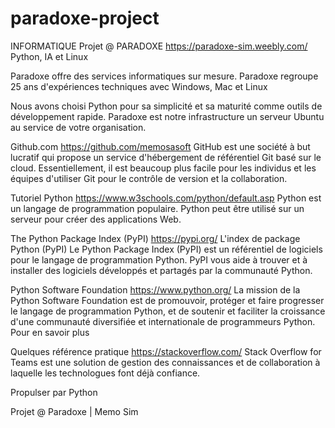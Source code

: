 # paradoxe-project

INFORMATIQUE
Projet @ PARADOXE
https://paradoxe-sim.weebly.com/
Python, IA et Linux

Paradoxe offre des services informatiques sur mesure.
Paradoxe regroupe 25 ans d'expériences techniques avec Windows, Mac et Linux

Nous avons choisi Python pour sa simplicité et sa maturité comme outils de développement rapide.
Paradoxe est notre infrastructure un serveur Ubuntu au service de votre organisation.

Github.com
https://github.com/memosasoft
GitHub est une société à but lucratif qui propose un service d'hébergement de référentiel Git basé sur le cloud. Essentiellement, il est beaucoup plus facile pour les individus et les équipes d'utiliser Git pour le contrôle de version et la collaboration.

Tutoriel Python
https://www.w3schools.com/python/default.asp
Python est un langage de programmation populaire.
Python peut être utilisé sur un serveur pour créer des applications Web.

The Python Package
Index (PyPI)
https://pypi.org/
L'index de package Python (PyPI) Le Python Package Index (PyPI) est un référentiel de logiciels pour le langage de programmation Python. PyPI vous aide à trouver et à installer des logiciels développés et partagés par la communauté Python.

Python Software Foundation
https://www.python.org/
La mission de la Python Software Foundation est de promouvoir, protéger et faire progresser le langage de programmation Python, et de soutenir et faciliter la croissance d'une communauté diversifiée et internationale de programmeurs Python. Pour en savoir plus

Quelques référence pratique
https://stackoverflow.com/
Stack Overflow for Teams est une solution de gestion des connaissances et de collaboration à laquelle les technologues font déjà confiance.

Propulser par Python

Projet @ Paradoxe | Memo Sim

